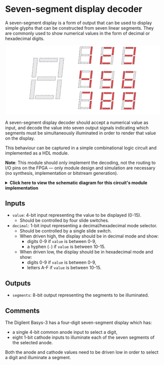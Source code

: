 # Seven-segment display decoder

A seven-segment display is a form of output that can be used to display simple glyphs that can be constructed from seven linear segments. They are commonly used to show numerical values in the form of decimal or hexadecimal digits.

<p align="center">
    <img width="500px" src="seven-segment-display.png"/>
</p>

A seven-segment display decoder should accept a numerical value as input, and decode the value into seven output signals indicating which segments must be simultaneously illuminated in order to render that value on the display.

This behaviour can be captured in a simple combinational logic circuit and implemented as a HDL module.

**Note**: This module should only implement the decoding, not the routing to I/O pins on the FPGA — only module design and simulation are necessary (no synthesis, implementation or bitstream generation).

<details>
<summary>
    <b>Click here to view the schematic diagram for this circuit's module implementation</b>
</summary>
<p>
    <br/>
    <img width="750px" src="schematic.png"/>
</p>
</details>

## Inputs

- `value`: 4-bit input representing the value to be displayed (0-15).
  - Should be controlled by four slide switches.
- `decimal`: 1-bit input representing a decimal/hexadecimal mode selector.
  - Should be controlled by a single slide switch.
  - When driven high, the display should be in decimal mode and show:
    - digits 0-9 if `value` is between 0-9, 
    - a hyphen (`-`) if `value` is between 10-15.
  - When driven low, the display should be in hexadecimal mode and show:
    - digits 0-9 if `value` is between 0-9,
    - letters A-F if `value` is between 10-15.

## Outputs

- `segments`: 8-bit output representing the segments to be illuminated.

## Comments

The Digilent Basys-3 has a four-digit seven-segment display which has:

- a single 4-bit common anode input to select a digit,
- eight 1-bit cathode inputs to illuminate each of the seven segments of the selected anode.

Both the anode and cathode values need to be driven low in order to select a digit and illuminate a segment.
